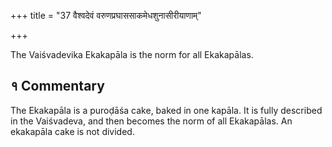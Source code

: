 +++
title = "37 वैश्वदेवं वरुणप्रघाससाकमेधशुनासीरीयाणाम्"

+++

The Vaiśvadevika Ekakapāla is the norm for all Ekakapālas.

## १ Commentary

The Ekakapāla is a puroḍāśa cake, baked in one kapāla. It is fully described in the Vaiśvadeva, and then becomes the norm of all Ekakapālas. An ekakapāla cake is not divided.
